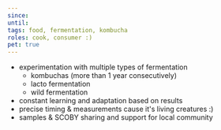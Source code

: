 ```yaml
---
since: 
until: 
tags: food, fermentation, kombucha
roles: cook, consumer :)
pet: true
---
```

- experimentation with multiple types of fermentation
	- kombuchas (more than 1 year consecutively)
	- lacto fermentation
	- wild fermentation
- constant learning and adaptation based on results
- precise timing & measurements cause it's living creatures :)
- samples & SCOBY sharing and support for local community